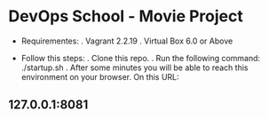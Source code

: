 # DevOps School - Movie Project 

 - Requirementes:
  . Vagrant 2.2.19
  . Virtual Box 6.0 or Above

 - Follow this steps:
  . Clone this repo.
  . Run the following command:
     ./startup.sh
  . After some minutes you will be able to reach this environment on your browser. On this URL:
##     127.0.0.1:8081
